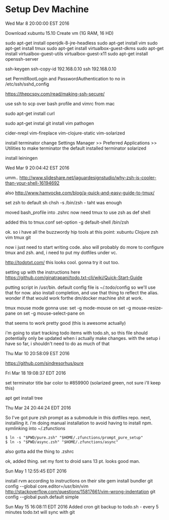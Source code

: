 # Setup Dev Machine
 
Wed Mar  8 20:00:00 EST 2016

Download xubuntu 15.10
Create vm (1G RAM, 16 HD)

sudo apt-get install openjdk-8-jre-headless
sudo apt-get install vim
sudo apt-get install tmux
sudo apt-get install virtualbox-guest-dkms
sudo apt-get install virtualbox-guest-utils virtualbox-guest-x11
sudo apt-get install openssh-server


ssh-keygen
ssh-copy-id 192.168.0.10
ssh 192.168.0.10

set PermitRootLogin and PasswordAuthentication to no in /etc/ssh/sshd_config

https://thepcspy.com/read/making-ssh-secure/

use ssh to scp over bash profile and vimrc from mac

sudo apt-get install curl

sudo apt-get instal git
install vim pathogen

cider-nrepl
vim-fireplace
vim-clojure-static
vim-solarized

install terminator
change Settings Manager >> Preferred Applications >> Utilities
to make terminator the default
installed terminator solarized

install leiningen

Wed Mar  9 20:04:42 EST 2016

umm..
http://www.slideshare.net/jaguardesignstudio/why-zsh-is-cooler-than-your-shell-16194692

also http://www.hamvocke.com/blog/a-quick-and-easy-guide-to-tmux/

set zsh to default sh
chsh -s /bin/zsh - taht was enough

moved bash_profile into .zshrc
now need tmux to use zsh as def shell

added this to tmux.conf
set-option -g default-shell /bin/zsh

ok. so i have all the buzzwordy hip tools at this point:
xubuntu
Clojure
zsh
vim
tmux
git 

now i just need to start writing code. also will probably do more to configure tmux and zsh. and, i need to put my dotfiles under vc.

http://todotxt.com/
this looks cool. gonna try it out too.

setting up with the instructions here https://github.com/ginatrapani/todo.txt-cli/wiki/Quick-Start-Guide

putting script in /usr/bin. default config file is ~/.todo/config so we'll use that for now. also install completion, and use that thing to reflect the alias. wonder if that would work forthe dm/docker machine shit at work.

tmux mouse mode
gonna use:
set -g mode-mouse on
set -g mouse-resize-pane on
set -g mouse-select-pane on

that seems to work pretty good (this is awesome actually)

i'm going to start tracking todo items with todo.sh, so this file should potentially only be updated when i actually make changes. with the setup i have so far, i shouldn't need to do as much of that 


Thu Mar 10 20:58:09 EST 2016

https://github.com/sindresorhus/pure


Fri Mar 18 19:08:37 EDT 2016

set terminator title bar color to #859900 (solarized green, not sure i'll keep this)

apt get install tree


Thu Mar 24 20:44:24 EDT 2016

So I've got pure zsh prompt as a submodule in this dotfiles repo. next, installing it. i'm doing manual installation to avoid having to install npm. symlinking into ~/.zfunctions
```
$ ln -s "$PWD/pure.zsh" "$HOME/.zfunctions/prompt_pure_setup"
$ ln -s "$PWD/async.zsh" "$HOME/.zfunctions/async"
```

also gotta add the thing to .zshrc

ok, added thing. set my font to droid sans 13 pt. looks good man. 


Sun May  1 12:55:45 EDT 2016

install rvm according to instructions on their site
gem install bundler
git config --global core.editor=/usr/bin/vim
http://stackoverflow.com/questions/15817661/vim-wrong-indentation
git config --global push.default simple


Sun May 15 16:08:11 EDT 2016
Added cron git backup to todo.sh - every 5 minutes todo.txt will sync with git
 
